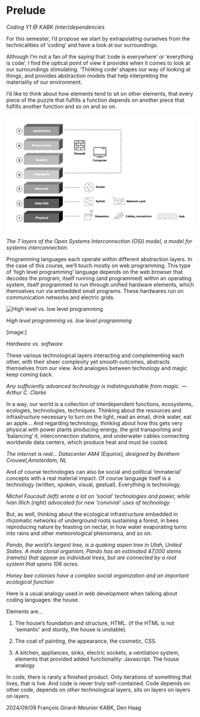 # Prelude

_Coding Y1 @ KABK_
_(inter)dependencies_

For this semester, I’d propose we start by extrapolating ourselves from the technicalities of ‘coding’ and have a look at our surroundings. 

Although I’m not a fan of the saying that ‘code is every­where’ or ‘everything is code’, I find the optical point of view it provides when it comes to look at our surroundings stimulating. ‘Thinking code’ shapes our way of looking at things, and provides abstraction models that help interpreting the materiality of our environment.

I’d like to think about how elements tend to sit on other elements, that every piece of the puzzle that fulfills a function depends on another piece that fulfills another function and so on and so on. 

![OSI layers](osi-layers.jpg)

_The 7 layers of the Open Systems Interconnection (OSI) model, a model for systems interconnection._

Programming languages each operate within different abstraction layers. In the case of this course, we’ll touch mostly on web programming. This type of ‘high level programming’ language depends on the web browser that decodes the program, itself running (and programmed) within an operating system, itself programmed to run through unified hardware elements, which themselves run via embedded small programs. These hardwares run on communication networks and electric grids. 

![High level vs. low level programming](high-level-vs-low-level)

_High level programming vs. low level programming_

[image:]

_Hardware vs. software_

These various technological layers interacting and complementing each other, with their sheer complexity yet smooth outcomes, abstracts themselves from our view. And analogies between technology and magic keep coming back. 

_Any sufficiently advanced technology is indistinguishable from magic. 
—Arthur C. Clarke_

In a way, our world is a collection of interdependent functions, ecosystems, ecologies, technologies, techniques. Thinking about the resources and infrastructure necessary to turn on the light, read an email, drink water, eat an apple… And regarding technology, thinking about how this gets very physical with power plants producing energy, the grid transporting and ‘balancing’ it, interconnection stations, and underwater cables connecting worldwide data centers, which produce heat and must be cooled.

_The internet is real... Datacenter AM4 (Equinix), designed by Benthem Crouwel,Amsterdam, NL_

And of course technologies can also be social and political ‘immaterial’ concepts with a real material impact. Of course language itself is a technology (written, spoken, visual, gestual). Everything is technology.

_Michel Foucault (left) wrote a lot on ‘social’ technologies and power, while Ivan Illich (right) advocated for new ‘convivial’ uses of technology_

But, as well, thinking about the ecological infrastructure embedded in rhizomatic networks of underground roots sustaining a forest, in bees reproducing nature by feasting on nectar, in how water evaporating turns into rains and other meteorological phenomena, and so on.

_Pando, the world’s largest tree, is a quaking aspen tree in Utah, United States.  A male clonal organism, Pando has an estimated 47,000 stems (ramets) that appear as individual trees, but are connected by a root system that spans 106 acres._

_Honey bee colonies have a complex social organization and an important ecological function_

Here is a usual analogy used in web development when talking about coding languages: the house.

Elements are…

1) The house’s foundation and structure, HTML. 
(if the HTML is not ‘semantic’ and sturdy, 
the house is unstable).

2) 	The coat of painting, the appearance, 
the cosmetic, CSS.

3) 	A kitchen, appliances, sinks, electric sockets, 
a ventilation system, elements that provided added functionality: Javascript.
The house analogy

In code, there is rarely a finished product. Only iterations of something that lives, that is live. And code is never 
truly self-contained. Code depends on other code, depends on other technological layers, sits on layers 
on layers on layers.


2024/09/09
François Girard-Meunier
KABK, Den Haag
